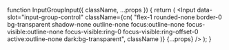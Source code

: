 
function InputGroupInput({
  className,
  ...props
}) {
  return (
    <Input
      data-slot="input-group-control"
      className={cn(
        "flex-1 rounded-none border-0 bg-transparent shadow-none outline-none focus:outline-none focus-visible:outline-none focus-visible:ring-0 focus-visible:ring-offset-0 active:outline-none dark:bg-transparent",
        className
      )}
      {...props} />
  );
}
